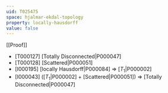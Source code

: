 ```yaml
---
uid: T025475
space: hjalmar-ekdal-topology
property: locally-hausdorff
value: false
---
```

[[Proof]]

* [T000127] [Totally Disconnected|P000047]
* [T000128] [Scattered|P000051]
* [I000195] [locally Hausdorff|P000084] => [$T_1$|P000002]
* [I000043] ([$T_1$|P000002] + [Scattered|P000051]) => [Totally Disconnected|P000047]

